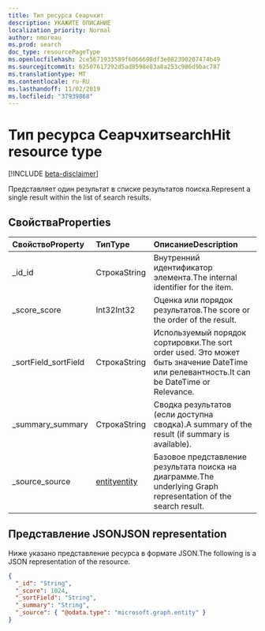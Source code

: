 ```yaml
---
title: Тип ресурса Сеарчхит
description: УКАЖИТЕ ОПИСАНИЕ
localization_priority: Normal
author: nmoreau
ms.prod: search
doc_type: resourcePageType
ms.openlocfilehash: 2ce5671933589f6066698df3e082390207474b49
ms.sourcegitcommit: 62507617292d5ad8598e83a8a253c986d9bac787
ms.translationtype: MT
ms.contentlocale: ru-RU
ms.lasthandoff: 11/02/2019
ms.locfileid: "37939868"
---
```

# <a name="searchhit-resource-type"></a><span data-ttu-id="d0edd-103">Тип ресурса Сеарчхит</span><span class="sxs-lookup"><span data-stu-id="d0edd-103">searchHit resource type</span></span>

[!INCLUDE [beta-disclaimer](../../includes/beta-disclaimer.md)]

<span data-ttu-id="d0edd-104">Представляет один результат в списке результатов поиска.</span><span class="sxs-lookup"><span data-stu-id="d0edd-104">Represent a single result within the list of search results.</span></span>

## <a name="properties"></a><span data-ttu-id="d0edd-105">Свойства</span><span class="sxs-lookup"><span data-stu-id="d0edd-105">Properties</span></span>

| <span data-ttu-id="d0edd-106">Свойство</span><span class="sxs-lookup"><span data-stu-id="d0edd-106">Property</span></span>     | <span data-ttu-id="d0edd-107">Тип</span><span class="sxs-lookup"><span data-stu-id="d0edd-107">Type</span></span>        | <span data-ttu-id="d0edd-108">Описание</span><span class="sxs-lookup"><span data-stu-id="d0edd-108">Description</span></span> |
|:-------------|:------------|:------------|
|<span data-ttu-id="d0edd-109">_id</span><span class="sxs-lookup"><span data-stu-id="d0edd-109">_id</span></span>|<span data-ttu-id="d0edd-110">Строка</span><span class="sxs-lookup"><span data-stu-id="d0edd-110">String</span></span>|<span data-ttu-id="d0edd-111">Внутренний идентификатор элемента.</span><span class="sxs-lookup"><span data-stu-id="d0edd-111">The internal identifier for the item.</span></span>|
|<span data-ttu-id="d0edd-112">_score</span><span class="sxs-lookup"><span data-stu-id="d0edd-112">_score</span></span>|<span data-ttu-id="d0edd-113">Int32</span><span class="sxs-lookup"><span data-stu-id="d0edd-113">Int32</span></span>|<span data-ttu-id="d0edd-114">Оценка или порядок результатов.</span><span class="sxs-lookup"><span data-stu-id="d0edd-114">The score or the order of the result.</span></span>|
|<span data-ttu-id="d0edd-115">_sortField</span><span class="sxs-lookup"><span data-stu-id="d0edd-115">_sortField</span></span>|<span data-ttu-id="d0edd-116">Строка</span><span class="sxs-lookup"><span data-stu-id="d0edd-116">String</span></span>|<span data-ttu-id="d0edd-117">Используемый порядок сортировки.</span><span class="sxs-lookup"><span data-stu-id="d0edd-117">The sort order used.</span></span> <span data-ttu-id="d0edd-118">Это может быть значение DateTime или релевантность.</span><span class="sxs-lookup"><span data-stu-id="d0edd-118">It can be DateTime or Relevance.</span></span>|
|<span data-ttu-id="d0edd-119">_summary</span><span class="sxs-lookup"><span data-stu-id="d0edd-119">_summary</span></span>|<span data-ttu-id="d0edd-120">Строка</span><span class="sxs-lookup"><span data-stu-id="d0edd-120">String</span></span>|<span data-ttu-id="d0edd-121">Сводка результатов (если доступна сводка).</span><span class="sxs-lookup"><span data-stu-id="d0edd-121">A summary of the result (if summary is available).</span></span>|
|<span data-ttu-id="d0edd-122">_source</span><span class="sxs-lookup"><span data-stu-id="d0edd-122">_source</span></span>|[<span data-ttu-id="d0edd-123">entity</span><span class="sxs-lookup"><span data-stu-id="d0edd-123">entity</span></span>](entity.md)|<span data-ttu-id="d0edd-124">Базовое представление результата поиска на диаграмме.</span><span class="sxs-lookup"><span data-stu-id="d0edd-124">The underlying Graph representation of the search result.</span></span>|

## <a name="json-representation"></a><span data-ttu-id="d0edd-125">Представление JSON</span><span class="sxs-lookup"><span data-stu-id="d0edd-125">JSON representation</span></span>

<span data-ttu-id="d0edd-126">Ниже указано представление ресурса в формате JSON.</span><span class="sxs-lookup"><span data-stu-id="d0edd-126">The following is a JSON representation of the resource.</span></span>

<!-- {
  "blockType": "resource",
  "optionalProperties": [

  ],
  "@odata.type": "microsoft.graph.searchHit",
  "baseType": null
}-->

```json
{
  "_id": "String",
  "_score": 1024,
  "_sortField": "String",
  "_summary": "String",
  "_source": { "@odata.type": "microsoft.graph.entity" }
}
```

<!-- uuid: 16cd6b66-4b1a-43a1-adaf-3a886856ed98
2019-02-04 14:57:30 UTC -->
<!-- {
  "type": "#page.annotation",
  "description": "searchHit resource",
  "keywords": "",
  "section": "documentation",
  "tocPath": ""
}-->